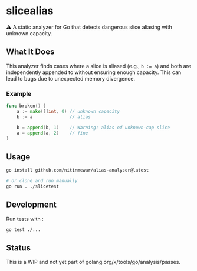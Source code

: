# slicealias

⚠️ A static analyzer for Go that detects dangerous slice aliasing with unknown capacity.

## What It Does

This analyzer finds cases where a slice is aliased (e.g., `b := a`) and both are independently appended to without ensuring enough capacity. This can lead to bugs due to unexpected memory divergence.

### Example

```go
func broken() {
    a := make([]int, 0) // unknown capacity
    b := a              // alias

    b = append(b, 1)    // Warning: alias of unknown-cap slice
    a = append(a, 2)    // fine
}
```


## Usage
```bash
go install github.com/nitinmewar/alias-analyser@latest

# or clone and run manually
go run . ./slicetest
```

## Development

Run tests with : 
```bash
go test ./...
```

## Status
This is a WIP and not yet part of golang.org/x/tools/go/analysis/passes.
